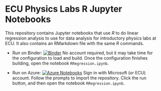 # ECU Physics Labs R Jupyter Notebooks

This repository contains Jupyter notebooks that use *R* to do linear regression analysis to use for data analysis for introductory physics labs at ECU. It also contains an RMarkdown file with the same *R* commands.

* Run on Binder: [![Binder](https://mybinder.org/badge_logo.svg)](https://mybinder.org/v2/gh/sprague252/PhysLabsR/master?urlpath=lab%2Ftree%2FRRegression.ipynb) No account required, but it may take time for the configuration to load and build. Once the configuration finishes building, open the notebook `RRegression.ipynb`.

* Run on Azure: [![Azure Notebooks](https://notebooks.azure.com/launch.png)](https://notebooks.azure.com/import/gh/sprague252/PhysLabsR) Sign in with Microsoft (or ECU) account. Follow the prompts to import the repository.  Click the run button, and then open the notebook `RRegression.ipynb`.